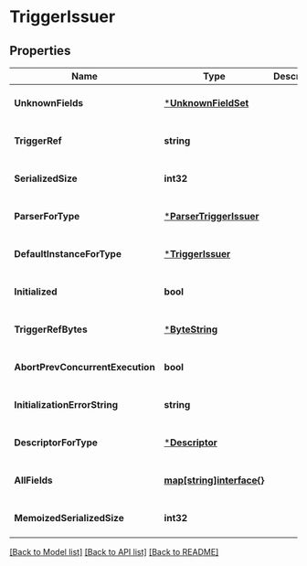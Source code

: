 # TriggerIssuer

## Properties
Name | Type | Description | Notes
------------ | ------------- | ------------- | -------------
**UnknownFields** | [***UnknownFieldSet**](UnknownFieldSet.md) |  | [optional] [default to null]
**TriggerRef** | **string** |  | [optional] [default to null]
**SerializedSize** | **int32** |  | [optional] [default to null]
**ParserForType** | [***ParserTriggerIssuer**](ParserTriggerIssuer.md) |  | [optional] [default to null]
**DefaultInstanceForType** | [***TriggerIssuer**](TriggerIssuer.md) |  | [optional] [default to null]
**Initialized** | **bool** |  | [optional] [default to null]
**TriggerRefBytes** | [***ByteString**](ByteString.md) |  | [optional] [default to null]
**AbortPrevConcurrentExecution** | **bool** |  | [optional] [default to null]
**InitializationErrorString** | **string** |  | [optional] [default to null]
**DescriptorForType** | [***Descriptor**](Descriptor.md) |  | [optional] [default to null]
**AllFields** | [**map[string]interface{}**](interface{}.md) |  | [optional] [default to null]
**MemoizedSerializedSize** | **int32** |  | [optional] [default to null]

[[Back to Model list]](../README.md#documentation-for-models) [[Back to API list]](../README.md#documentation-for-api-endpoints) [[Back to README]](../README.md)

